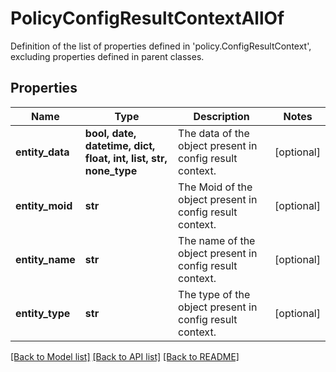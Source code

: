 # PolicyConfigResultContextAllOf

Definition of the list of properties defined in 'policy.ConfigResultContext', excluding properties defined in parent classes.
## Properties
Name | Type | Description | Notes
------------ | ------------- | ------------- | -------------
**entity_data** | **bool, date, datetime, dict, float, int, list, str, none_type** | The data of the object present in config result context. | [optional] 
**entity_moid** | **str** | The Moid of the object present in config result context. | [optional] 
**entity_name** | **str** | The name of the object present in config result context. | [optional] 
**entity_type** | **str** | The type of the object present in config result context. | [optional] 

[[Back to Model list]](../README.md#documentation-for-models) [[Back to API list]](../README.md#documentation-for-api-endpoints) [[Back to README]](../README.md)


